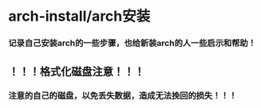 # arch-install/arch安装
### 记录自己安装arch的一些步骤，也给新装arch的人一些启示和帮助！



## ！！！格式化磁盘注意！！！



### 注意的自己的磁盘，以免丢失数据，造成无法挽回的损失！！！

> 

